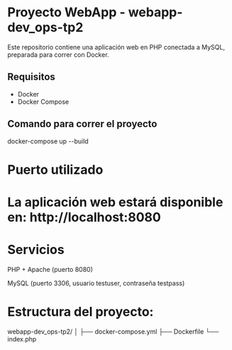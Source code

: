 # Proyecto WebApp - webapp-dev_ops-tp2

Este repositorio contiene una aplicación web en PHP conectada a MySQL, preparada para correr con Docker.

## Requisitos

- Docker
- Docker Compose

## Comando para correr el proyecto

docker-compose up --build

# Puerto utilizado
# La aplicación web estará disponible en: http://localhost:8080

# Servicios
PHP + Apache (puerto 8080)

MySQL (puerto 3306, usuario testuser, contraseña testpass)

# Estructura del proyecto:

webapp-dev_ops-tp2/
│
├── docker-compose.yml
├── Dockerfile
└── index.php